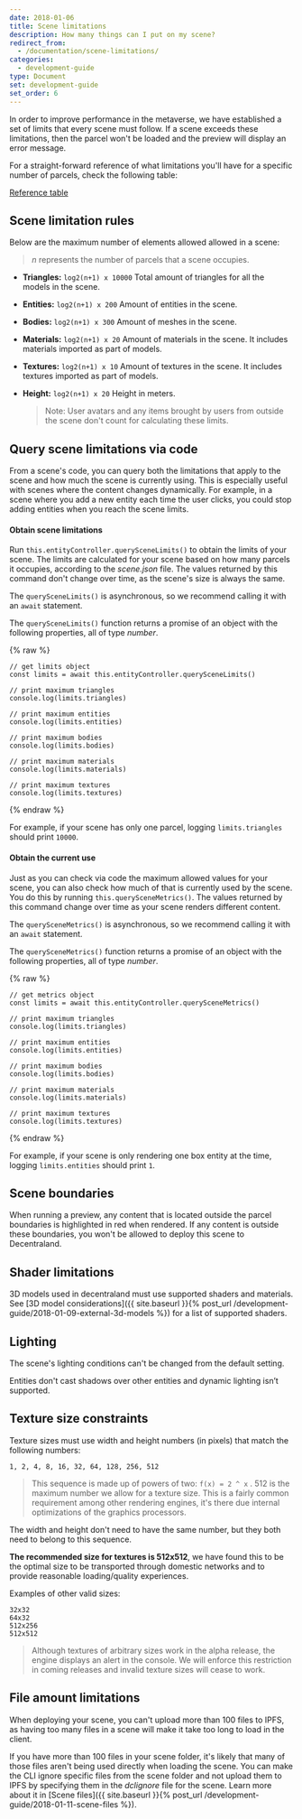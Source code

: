 ```yaml
---
date: 2018-01-06
title: Scene limitations
description: How many things can I put on my scene?
redirect_from:
  - /documentation/scene-limitations/
categories:
  - development-guide
type: Document
set: development-guide
set_order: 6
---
```


In order to improve performance in the metaverse, we have established a set of limits that every scene must follow. If a
scene exceeds these limitations, then the parcel won't be loaded and the preview will display an error message.

For a straight-forward reference of what limitations you'll have for a specific number of parcels, check the following table:

[Reference table](https://docs.google.com/spreadsheets/d/1JTK8oVEASS2WXMg26D4cXV-xaCeB_dL2MUvhi7m3Cr0/edit#gid=0)

## Scene limitation rules

Below are the maximum number of elements allowed allowed in a scene:

> _n_ represents the number of parcels that a scene occupies.

- **Triangles:** `log2(n+1) x 10000` Total amount of triangles for all the models in the scene.
- **Entities:** `log2(n+1) x 200` Amount of entities in the scene.
- **Bodies:** `log2(n+1) x 300` Amount of meshes in the scene.
- **Materials:** `log2(n+1) x 20` Amount of materials in the scene. It includes materials imported as part of models.
- **Textures:** `log2(n+1) x 10` Amount of textures in the scene. It includes textures imported as part of models.
- **Height:** `log2(n+1) x 20` Height in meters.

  > Note: User avatars and any items brought by users from outside the scene don't count for calculating these limits.

## Query scene limitations via code

From a scene's code, you can query both the limitations that apply to the scene and how much the scene is currently using. This is especially useful with scenes where the content changes dynamically. For example, in a scene where you add a new entity each time the user clicks, you could stop adding entities when you reach the scene limits.

#### Obtain scene limitations

Run `this.entityController.querySceneLimits()` to obtain the limits of your scene. The limits are calculated for your scene based on how many parcels it occupies, according to the _scene.json_ file. The values returned by this command don't change over time, as the scene's size is always the same.

The `querySceneLimits()` is asynchronous, so we recommend calling it with an `await` statement.

The `querySceneLimits()` function returns a promise of an object with the following properties, all of type _number_.

{% raw %}

```tsx
// get limits object
const limits = await this.entityController.querySceneLimits()

// print maximum triangles
console.log(limits.triangles)

// print maximum entities
console.log(limits.entities)

// print maximum bodies
console.log(limits.bodies)

// print maximum materials
console.log(limits.materials)

// print maximum textures
console.log(limits.textures)
```

{% endraw %}

For example, if your scene has only one parcel, logging `limits.triangles` should print `10000`.

#### Obtain the current use

Just as you can check via code the maximum allowed values for your scene, you can also check how much of that is currently used by the scene. You do this by running `this.querySceneMetrics()`. The values returned by this command change over time as your scene renders different content.

The `querySceneMetrics()` is asynchronous, so we recommend calling it with an `await` statement.

The `querySceneMetrics()` function returns a promise of an object with the following properties, all of type _number_.

{% raw %}

```tsx
// get metrics object
const limits = await this.entityController.querySceneMetrics()

// print maximum triangles
console.log(limits.triangles)

// print maximum entities
console.log(limits.entities)

// print maximum bodies
console.log(limits.bodies)

// print maximum materials
console.log(limits.materials)

// print maximum textures
console.log(limits.textures)
```

{% endraw %}

For example, if your scene is only rendering one box entity at the time, logging `limits.entities` should print `1`.

## Scene boundaries

When running a preview, any content that is located outside the parcel boundaries is highlighted in red when rendered. If any content is outside these boundaries, you won't be allowed to deploy this scene to Decentraland.

## Shader limitations

3D models used in decentraland must use supported shaders and materials. See [3D model considerations]({{ site.baseurl }}{% post_url /development-guide/2018-01-09-external-3d-models %}) for a list of supported shaders.

## Lighting

The scene's lighting conditions can't be changed from the default setting.

Entities don't cast shadows over other entities and dynamic lighting isn’t supported.

## Texture size constraints

Texture sizes must use width and height numbers (in pixels) that match the following numbers:

```
1, 2, 4, 8, 16, 32, 64, 128, 256, 512
```

> This sequence is made up of powers of two: `f(x) = 2 ^ x` . 512 is the maximum number we allow for a texture size. This is a fairly common requirement among other rendering engines, it's there due internal optimizations of the graphics processors.

The width and height don't need to have the same number, but they both need to belong to this sequence.

**The recommended size for textures is 512x512**, we have found this to be the optimal size to be transported through domestic networks and to provide reasonable loading/quality experiences.

Examples of other valid sizes:

```
32x32
64x32
512x256
512x512
```

> Although textures of arbitrary sizes work in the alpha release, the engine displays an alert in the console. We will enforce this restriction in coming releases and invalid texture sizes will cease to work.

## File amount limitations

When deploying your scene, you can't upload more than 100 files to IPFS, as having too many files in a scene will make it take too long to load in the client.

If you have more than 100 files in your scene folder, it's likely that many of those files aren't being used directly when loading the scene. You can make the CLI ignore specific files from the scene folder and not upload them to IPFS by specifying them in the _dclignore_ file for the scene. Learn more about it in [Scene files]({{ site.baseurl }}{% post_url /development-guide/2018-01-11-scene-files %}).
